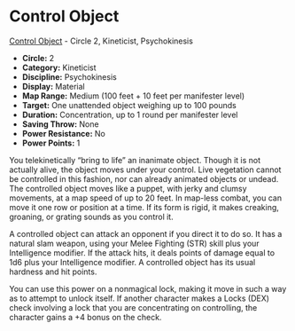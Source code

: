 # Control Object

[Control Object](/Psionics/C/ControlObject.md) - Circle 2, Kineticist, Psychokinesis

- **Circle:** 2
- **Category:** Kineticist
- **Discipline:** Psychokinesis
- **Display:** Material
- **Map Range:** Medium (100 feet + 10 feet per manifester level)
- **Target:** One unattended object weighing up to 100 pounds
- **Duration:** Concentration, up to 1 round per manifester level
- **Saving Throw:** None
- **Power Resistance:** No
- **Power Points:** 1

You telekinetically “bring to life” an inanimate object. Though it is not actually alive, the object moves under your control. Live vegetation cannot be controlled in this fashion, nor can already animated objects or undead. The controlled object moves like a puppet, with jerky and clumsy movements, at a map speed of up to 20 feet. In map-less combat, you can move it one row or position at a time. If its form is rigid, it makes creaking, groaning, or grating sounds as you control it.

A controlled object can attack an opponent if you direct it to do so. It has a natural slam weapon, using your Melee Fighting (STR) skill plus your Intelligence modifier. If the attack hits, it deals points of damage equal to 1d6 plus your Intelligence modifier. A controlled object has its usual hardness and hit points.

You can use this power on a nonmagical lock, making it move in such a way as to attempt to unlock itself. If another character makes a Locks (DEX) check involving a lock that you are concentrating on controlling, the character gains a +4 bonus on the check.
